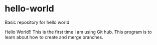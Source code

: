 # hello-world
Basic repository for hello world

Hello World!!
This is the first time I am using Git hub. This program is to learn about how to create and merge branches.
